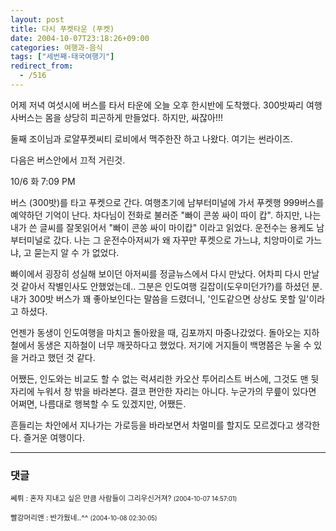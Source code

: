 ```yaml
---
layout: post
title: 다시 푸켓타운 (푸켓)
date: 2004-10-07T23:18:26+09:00
categories: 여행과-음식
tags: ["세번째-태국여행기"]
redirect_from:
  - /516
---
```


어제 저녁 여섯시에 버스를 타서 타운에 오늘 오후 한시반에 도착했다. 300밧짜리 여행사버스는 몸을 상당히 피곤하게 만들었다. 하지만, 싸잖아!!!

둘째 조이님과 로얄푸켓씨티 로비에서 맥주한잔 하고 나왔다. 여기는 썬라이즈.

다음은 버스안에서 끄적 거린것.

> 

10/6 화 7:09 PM

버스 (300밧)를 타고 푸켓으로 간다. 여행초기에 남부터미널에 가서 푸켓행 999버스를 예약하던 기억이 난다. 차다님이 전화로 불러준 "빠이 콘쏭 싸이 따이 캅". 하지만, 나는 내가 쓴 글씨를 잘못읽어서 "빠이 콘쏭 싸이 마이캅" 이라고 읽었다. 운전수는 용케도 남부터미널로 갔다. 나는 그 운전수아저씨가 왜 자꾸만 푸켓으로 가느냐, 치앙마이로 가느냐, 고 묻는지 알 수 가 없었다.

빠이에서 굉장히 성실해 보이던 아저씨를 정글뉴스에서 다시 만났다. 어차피 다시 만날것 같아서 작별인사도 안했었는데.. 그분은 인도여행 길잡이(도우미던가?)를 하셨던 분. 내가 300밧 버스가 꽤 좋아보인다는 말씀을 드렸더니, '인도같으면 상상도 못할 일'이라고 하셨다.

언젠가 동생이 인도여행을 마치고 돌아왔을 때, 김포까지 마중나갔었다. 돌아오는 지하철에서 동생은 지하철이 너무 깨끗하다고 했었다. 저기에 거지들이 백명쯤은 누울 수 있을 거라고 했던 것 같다.

어쨌든, 인도와는 비교도 할 수 없는 럭셔리한 카오산 투어리스트 버스에, 그것도 맨 뒷자리에 누워서 창 밖을 바라본다. 결코 편안한 자리는 아니다. 누군가의 무릎이 있다면 어쩌면, 나름대로 행복할 수 도 있겠지만, 어쨌든.

흔들리는 차안에서 지나가는 가로등을 바라보면서 차멀미를 할지도 모르겠다고 생각한다. 즐거운 여행이다.



* * *

### 댓글



<!--- cmt:868 --->
<!--- mail: --->
<!--- parent:0 --->

<small class=comment>쎄뤼 : 혼자 지내고 싶은 만큼 사람들이 그리우신거져? <small>(2004-10-07 14:57:01)</small></small>


<!--- cmt:869 --->
<!--- mail: --->
<!--- parent:0 --->

<small class=comment>빨강머리앤 : 반가웠네..^^ <small>(2004-10-08 02:30:05)</small></small>

